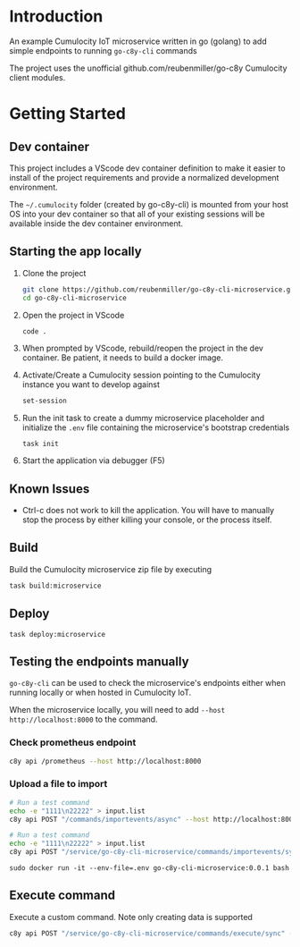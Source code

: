 # Introduction

An example Cumulocity IoT microservice written in go (golang) to add simple endpoints to running `go-c8y-cli` commands

The project uses the unofficial github.com/reubenmiller/go-c8y Cumulocity client modules.

# Getting Started

## Dev container

This project includes a VScode dev container definition to make it easier to install of the project requirements and provide a normalized development environment.

The `~/.cumulocity` folder (created by go-c8y-cli) is mounted from your host OS into your dev container so that all of your existing sessions will be available inside the dev container environment.


## Starting the app locally

1. Clone the project

    ```sh
    git clone https://github.com/reubenmiller/go-c8y-cli-microservice.git
    cd go-c8y-cli-microservice
    ```

2. Open the project in VScode

    ```sh
    code .
    ```

3. When prompted by VScode, rebuild/reopen the project in the dev container. Be patient, it needs to build a docker image.

4. Activate/Create a Cumulocity session pointing to the Cumulocity instance you want to develop against

    ```sh
    set-session
    ```

5. Run the init task to create a dummy microservice placeholder and initialize the `.env` file containing the microservice's bootstrap credentials

    ```
    task init
    ```

6. Start the application via debugger (F5)


## Known Issues

* Ctrl-c does not work to kill the application. You will have to manually stop the process by either killing your console, or the process itself.

## Build

Build the Cumulocity microservice zip file by executing

```sh
task build:microservice
```

## Deploy

```
task deploy:microservice
```

## Testing the endpoints manually

`go-c8y-cli` can be used to check the microservice's endpoints either when running locally or when hosted in Cumulocity IoT.

When the microservice locally, you will need to add `--host http://localhost:8000` to the command.

### Check prometheus endpoint

```sh
c8y api /prometheus --host http://localhost:8000
```
### Upload a file to import 

```sh
# Run a test command
echo -e "1111\n22222" > input.list
c8y api POST "/commands/importevents/async" --host http://localhost:8000 --force --file "./input.list"
```

```sh
# Run a test command
echo -e "1111\n22222" > input.list
c8y api POST "/service/go-c8y-cli-microservice/commands/importevents/sync" --force --file "./input.list"
```

```
sudo docker run -it --env-file=.env go-c8y-cli-microservice:0.0.1 bash
```

## Execute command

Execute a custom command. Note only creating data is supported

```sh
c8y api POST "/service/go-c8y-cli-microservice/commands/execute/sync" --data "command=c8y devices list | c8y events create --text 'Example event' --type 'c8y_CliExample'"
```
